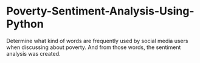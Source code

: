 # Poverty-Sentiment-Analysis-Using-Python
Determine what kind of words are frequently used by social media users when discussing about poverty. And from those words, the sentiment analysis was created.
